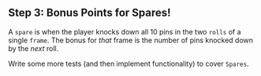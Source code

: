 ## Step 3: Bonus Points for Spares!

A `spare` is when the player knocks down all 10 pins in the two `rolls` of a single `frame`. The bonus for _that_ frame is the number of pins knocked down by the _next_ roll.

Write some more tests (and then implement functionality) to cover `Spares`.
